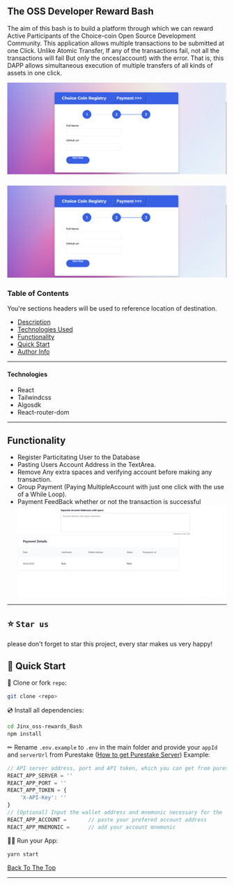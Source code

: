 ## The OSS Developer Reward Bash
  The aim of this bash is to build a platform through which we can reward Active Participants of the Choice-coin Open Source Development Community. This application allows multiple transactions to be submitted at one Click. Unlike Atomic Transfer, If any of the transactions fail, not all the transactions will fail But only the onces(account) with the error. That is, this DAPP allows simultaneous execution of multiple transfers of all kinds of assets in one click. 

![Header](src\Asset\Register1.png)

###

![Header](src\Asset\Register1.png)

### Table of Contents
You're sections headers will be used to reference location of destination.

- [Description](#description)
- [Technologies Used](#quick-start)
- [Functionality](#references)
- [Quick Start](#license)
- [Author Info](#author-info)

---

#### Technologies 

- React 
- Tailwindcss  
- Algosdk 
- React-router-dom 
---

## Functionality
- Register Particitating User to the Database
- Pasting Users Account Address in the TextArea.
- Remove Any extra spaces and verifying account before making any transaction.
- Group Payment (Paying MultipleAccount with just one click with the use of a While Loop).
- Payment FeedBack whether or not the transaction is successful
![Header](src\Asset\payment.png)

---

## ⭐️ `Star us`
please don't forget to star this project, every star makes us very happy!

## 🚀 Quick Start

📄 Clone or fork  `repo`:
```sh
git clone <repo>
```
💿 Install all dependencies:
```sh
cd Jinx_oss-rewards_Bash
npm install 
```
✏ Rename `.env.example` to `.env` in the main folder and provide your `appId` and `serverUrl` from  Purestake ([How to get Purestake Server](https://purestake.io)) 
Example:
```jsx
// API server address, port and API token, which you can get from purestake.io
REACT_APP_SERVER = ''
REACT_APP_PORT = ''
REACT_APP_TOKEN = {
    'X-API-Key': ''
}
// [Optional] Input the wallet address and mnemonic necessary for the
REACT_APP_ACCOUNT =       // paste your prefered account address
REACT_APP_MNEMONIC =      // add your account mnemonic

```
🚴‍♂️ Run your App:
```sh
yarn start
```
[Back To The Top](#read-me-template)

---
